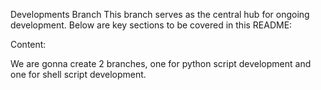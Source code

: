 Developments Branch
This branch serves as the central hub for ongoing development. Below are key sections to be covered in this README:

Content:

We are gonna create 2 branches, one for python script development and one for shell script development.